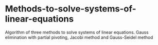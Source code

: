 # Methods-to-solve-systems-of-linear-equations
Algorithm of three methods to solve systems of linear equations. Gauss elimination with partial pivoting, Jacobi method and Gauss-Seidel method
